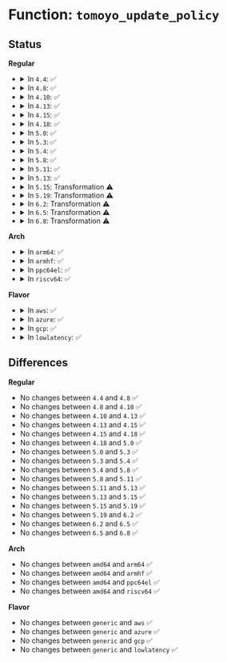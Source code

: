# Function: <code>tomoyo_update_policy</code>

## Status
<b>Regular</b>
<ul>
<li>
<details>
<summary>In <code>4.4</code>: ✅</summary>

```c
int tomoyo_update_policy(struct tomoyo_acl_head *new_entry, const int size, struct tomoyo_acl_param *param, bool (*check_duplicate)(const struct tomoyo_acl_head *, const struct tomoyo_acl_head *));
```

**Collision:** Unique Global

**Inline:** No

**Transformation:** False

**Instances:**

```
In security/tomoyo/domain.c (ffffffff8136d4b0)
Location: security/tomoyo/domain.c:28
Inline: False
Direct callers:
  - security/tomoyo/common.c:tomoyo_write_manager
  - security/tomoyo/domain.c:tomoyo_write_transition_control
  - security/tomoyo/domain.c:tomoyo_write_aggregator
  - security/tomoyo/group.c:tomoyo_write_group
  - security/tomoyo/group.c:tomoyo_write_group
  - security/tomoyo/group.c:tomoyo_write_group
```
**Symbols:**

```
ffffffff8136d4b0-ffffffff8136d579: tomoyo_update_policy (STB_GLOBAL)
```
</details>
</li>
<li>
<details>
<summary>In <code>4.8</code>: ✅</summary>

```c
int tomoyo_update_policy(struct tomoyo_acl_head *new_entry, const int size, struct tomoyo_acl_param *param, bool (*check_duplicate)(const struct tomoyo_acl_head *, const struct tomoyo_acl_head *));
```

**Collision:** Unique Global

**Inline:** No

**Transformation:** False

**Instances:**

```
In security/tomoyo/domain.c (ffffffff813a36f0)
Location: security/tomoyo/domain.c:28
Inline: False
Direct callers:
  - security/tomoyo/common.c:tomoyo_write_manager
  - security/tomoyo/domain.c:tomoyo_write_aggregator
  - security/tomoyo/domain.c:tomoyo_write_transition_control
  - security/tomoyo/group.c:tomoyo_write_group
  - security/tomoyo/group.c:tomoyo_write_group
  - security/tomoyo/group.c:tomoyo_write_group
```
**Symbols:**

```
ffffffff813a36f0-ffffffff813a37c9: tomoyo_update_policy (STB_GLOBAL)
```
</details>
</li>
<li>
<details>
<summary>In <code>4.10</code>: ✅</summary>

```c
int tomoyo_update_policy(struct tomoyo_acl_head *new_entry, const int size, struct tomoyo_acl_param *param, bool (*check_duplicate)(const struct tomoyo_acl_head *, const struct tomoyo_acl_head *));
```

**Collision:** Unique Global

**Inline:** No

**Transformation:** False

**Instances:**

```
In security/tomoyo/domain.c (ffffffff813ba270)
Location: security/tomoyo/domain.c:28
Inline: False
Direct callers:
  - security/tomoyo/common.c:tomoyo_write_manager
  - security/tomoyo/domain.c:tomoyo_write_aggregator
  - security/tomoyo/domain.c:tomoyo_write_transition_control
  - security/tomoyo/group.c:tomoyo_write_group
  - security/tomoyo/group.c:tomoyo_write_group
  - security/tomoyo/group.c:tomoyo_write_group
```
**Symbols:**

```
ffffffff813ba270-ffffffff813ba349: tomoyo_update_policy (STB_GLOBAL)
```
</details>
</li>
<li>
<details>
<summary>In <code>4.13</code>: ✅</summary>

```c
int tomoyo_update_policy(struct tomoyo_acl_head *new_entry, const int size, struct tomoyo_acl_param *param, bool (*check_duplicate)(const struct tomoyo_acl_head *, const struct tomoyo_acl_head *));
```

**Collision:** Unique Global

**Inline:** No

**Transformation:** False

**Instances:**

```
In security/tomoyo/domain.c (ffffffff813d0ae0)
Location: security/tomoyo/domain.c:30
Inline: False
Direct callers:
  - security/tomoyo/common.c:tomoyo_write_manager
  - security/tomoyo/domain.c:tomoyo_write_aggregator
  - security/tomoyo/domain.c:tomoyo_write_transition_control
  - security/tomoyo/group.c:tomoyo_write_group
  - security/tomoyo/group.c:tomoyo_write_group
  - security/tomoyo/group.c:tomoyo_write_group
```
**Symbols:**

```
ffffffff813d0ae0-ffffffff813d0bb6: tomoyo_update_policy (STB_GLOBAL)
```
</details>
</li>
<li>
<details>
<summary>In <code>4.15</code>: ✅</summary>

```c
int tomoyo_update_policy(struct tomoyo_acl_head *new_entry, const int size, struct tomoyo_acl_param *param, bool (*check_duplicate)(const struct tomoyo_acl_head *, const struct tomoyo_acl_head *));
```

**Collision:** Unique Global

**Inline:** No

**Transformation:** False

**Instances:**

```
In security/tomoyo/domain.c (ffffffff813f6f80)
Location: security/tomoyo/domain.c:31
Inline: False
Direct callers:
  - security/tomoyo/common.c:tomoyo_write_manager
  - security/tomoyo/domain.c:tomoyo_write_aggregator
  - security/tomoyo/domain.c:tomoyo_write_transition_control
  - security/tomoyo/group.c:tomoyo_write_group
  - security/tomoyo/group.c:tomoyo_write_group
  - security/tomoyo/group.c:tomoyo_write_group
```
**Symbols:**

```
ffffffff813f6f80-ffffffff813f7059: tomoyo_update_policy (STB_GLOBAL)
```
</details>
</li>
<li>
<details>
<summary>In <code>4.18</code>: ✅</summary>

```c
int tomoyo_update_policy(struct tomoyo_acl_head *new_entry, const int size, struct tomoyo_acl_param *param, bool (*check_duplicate)(const struct tomoyo_acl_head *, const struct tomoyo_acl_head *));
```

**Collision:** Unique Global

**Inline:** No

**Transformation:** False

**Instances:**

```
In security/tomoyo/domain.c (ffffffff81427f40)
Location: security/tomoyo/domain.c:31
Inline: False
Direct callers:
  - security/tomoyo/common.c:tomoyo_write_manager
  - security/tomoyo/domain.c:tomoyo_write_aggregator
  - security/tomoyo/domain.c:tomoyo_write_transition_control
  - security/tomoyo/group.c:tomoyo_write_group
  - security/tomoyo/group.c:tomoyo_write_group
  - security/tomoyo/group.c:tomoyo_write_group
```
**Symbols:**

```
ffffffff81427f40-ffffffff81428019: tomoyo_update_policy (STB_GLOBAL)
```
</details>
</li>
<li>
<details>
<summary>In <code>5.0</code>: ✅</summary>

```c
int tomoyo_update_policy(struct tomoyo_acl_head *new_entry, const int size, struct tomoyo_acl_param *param, bool (*check_duplicate)(const struct tomoyo_acl_head *, const struct tomoyo_acl_head *));
```

**Collision:** Unique Global

**Inline:** No

**Transformation:** False

**Instances:**

```
In security/tomoyo/domain.c (ffffffff814447f0)
Location: security/tomoyo/domain.c:31
Inline: False
Direct callers:
  - security/tomoyo/common.c:tomoyo_write_manager
  - security/tomoyo/domain.c:tomoyo_write_aggregator
  - security/tomoyo/domain.c:tomoyo_write_transition_control
  - security/tomoyo/group.c:tomoyo_write_group
  - security/tomoyo/group.c:tomoyo_write_group
  - security/tomoyo/group.c:tomoyo_write_group
```
**Symbols:**

```
ffffffff814447f0-ffffffff814448c9: tomoyo_update_policy (STB_GLOBAL)
```
</details>
</li>
<li>
<details>
<summary>In <code>5.3</code>: ✅</summary>

```c
int tomoyo_update_policy(struct tomoyo_acl_head *new_entry, const int size, struct tomoyo_acl_param *param, bool (*check_duplicate)(const struct tomoyo_acl_head *, const struct tomoyo_acl_head *));
```

**Collision:** Unique Global

**Inline:** No

**Transformation:** False

**Instances:**

```
In security/tomoyo/domain.c (ffffffff814724e0)
Location: security/tomoyo/domain.c:31
Inline: False
Direct callers:
  - security/tomoyo/common.c:tomoyo_write_manager
  - security/tomoyo/domain.c:tomoyo_write_aggregator
  - security/tomoyo/domain.c:tomoyo_write_transition_control
  - security/tomoyo/group.c:tomoyo_write_group
  - security/tomoyo/group.c:tomoyo_write_group
  - security/tomoyo/group.c:tomoyo_write_group
```
**Symbols:**

```
ffffffff814724e0-ffffffff814725b9: tomoyo_update_policy (STB_GLOBAL)
```
</details>
</li>
<li>
<details>
<summary>In <code>5.4</code>: ✅</summary>

```c
int tomoyo_update_policy(struct tomoyo_acl_head *new_entry, const int size, struct tomoyo_acl_param *param, bool (*check_duplicate)(const struct tomoyo_acl_head *, const struct tomoyo_acl_head *));
```

**Collision:** Unique Global

**Inline:** No

**Transformation:** False

**Instances:**

```
In security/tomoyo/domain.c (ffffffff8148c280)
Location: security/tomoyo/domain.c:31
Inline: False
Direct callers:
  - security/tomoyo/common.c:tomoyo_write_manager
  - security/tomoyo/domain.c:tomoyo_write_aggregator
  - security/tomoyo/domain.c:tomoyo_write_transition_control
  - security/tomoyo/group.c:tomoyo_write_group
  - security/tomoyo/group.c:tomoyo_write_group
  - security/tomoyo/group.c:tomoyo_write_group
```
**Symbols:**

```
ffffffff8148c280-ffffffff8148c359: tomoyo_update_policy (STB_GLOBAL)
```
</details>
</li>
<li>
<details>
<summary>In <code>5.8</code>: ✅</summary>

```c
int tomoyo_update_policy(struct tomoyo_acl_head *new_entry, const int size, struct tomoyo_acl_param *param, bool (*check_duplicate)(const struct tomoyo_acl_head *, const struct tomoyo_acl_head *));
```

**Collision:** Unique Global

**Inline:** No

**Transformation:** False

**Instances:**

```
In security/tomoyo/domain.c (ffffffff814e3520)
Location: security/tomoyo/domain.c:31
Inline: False
Direct callers:
  - security/tomoyo/common.c:tomoyo_update_manager_entry
  - security/tomoyo/domain.c:tomoyo_write_aggregator
  - security/tomoyo/domain.c:tomoyo_write_transition_control
  - security/tomoyo/group.c:tomoyo_write_group
  - security/tomoyo/group.c:tomoyo_write_group
  - security/tomoyo/group.c:tomoyo_write_group
```
**Symbols:**

```
ffffffff814e3520-ffffffff814e35f9: tomoyo_update_policy (STB_GLOBAL)
```
</details>
</li>
<li>
<details>
<summary>In <code>5.11</code>: ✅</summary>

```c
int tomoyo_update_policy(struct tomoyo_acl_head *new_entry, const int size, struct tomoyo_acl_param *param, bool (*check_duplicate)(const struct tomoyo_acl_head *, const struct tomoyo_acl_head *));
```

**Collision:** Unique Global

**Inline:** No

**Transformation:** False

**Instances:**

```
In security/tomoyo/domain.c (ffffffff81500950)
Location: security/tomoyo/domain.c:31
Inline: False
Direct callers:
  - security/tomoyo/common.c:tomoyo_update_manager_entry
  - security/tomoyo/domain.c:tomoyo_write_aggregator
  - security/tomoyo/domain.c:tomoyo_write_transition_control
  - security/tomoyo/group.c:tomoyo_write_group
  - security/tomoyo/group.c:tomoyo_write_group
  - security/tomoyo/group.c:tomoyo_write_group
```
**Symbols:**

```
ffffffff81500950-ffffffff81500a29: tomoyo_update_policy (STB_GLOBAL)
```
</details>
</li>
<li>
<details>
<summary>In <code>5.13</code>: ✅</summary>

```c
int tomoyo_update_policy(struct tomoyo_acl_head *new_entry, const int size, struct tomoyo_acl_param *param, bool (*check_duplicate)(const struct tomoyo_acl_head *, const struct tomoyo_acl_head *));
```

**Collision:** Unique Global

**Inline:** No

**Transformation:** False

**Instances:**

```
In security/tomoyo/domain.c (ffffffff815073e0)
Location: security/tomoyo/domain.c:31
Inline: False
Direct callers:
  - security/tomoyo/common.c:tomoyo_write_manager
  - security/tomoyo/domain.c:tomoyo_write_aggregator
  - security/tomoyo/domain.c:tomoyo_write_transition_control
  - security/tomoyo/group.c:tomoyo_write_group
  - security/tomoyo/group.c:tomoyo_write_group
  - security/tomoyo/group.c:tomoyo_write_group
```
**Symbols:**

```
ffffffff815073e0-ffffffff815074b9: tomoyo_update_policy (STB_GLOBAL)
```
</details>
</li>
<li>
<details>
<summary>In <code>5.15</code>: Transformation ⚠️</summary>

```c
int tomoyo_update_policy(struct tomoyo_acl_head *new_entry, const int size, struct tomoyo_acl_param *param, bool (*check_duplicate)(const struct tomoyo_acl_head *, const struct tomoyo_acl_head *));
```

**Collision:** Unique Global

**Inline:** No

**Transformation:** True

**Instances:**

```
In security/tomoyo/domain.c (0)
Location: security/tomoyo/domain.c:31
Inline: False
Direct callers:
  - security/tomoyo/domain.c:tomoyo_write_aggregator
  - security/tomoyo/domain.c:tomoyo_write_transition_control
  - security/tomoyo/group.c:tomoyo_write_group
  - security/tomoyo/group.c:tomoyo_write_group
  - security/tomoyo/group.c:tomoyo_write_group
```
**Symbols:**

```
ffffffff81cd5db6-ffffffff81cd5dfb: tomoyo_update_policy.cold (STB_LOCAL)
ffffffff81564520-ffffffff81564625: tomoyo_update_policy (STB_GLOBAL)
```
</details>
</li>
<li>
<details>
<summary>In <code>5.19</code>: Transformation ⚠️</summary>

```c
int tomoyo_update_policy(struct tomoyo_acl_head *new_entry, const int size, struct tomoyo_acl_param *param, bool (*check_duplicate)(const struct tomoyo_acl_head *, const struct tomoyo_acl_head *));
```

**Collision:** Unique Global

**Inline:** No

**Transformation:** True

**Instances:**

```
In security/tomoyo/domain.c (0)
Location: security/tomoyo/domain.c:31
Inline: False
Direct callers:
  - security/tomoyo/domain.c:tomoyo_write_aggregator
  - security/tomoyo/domain.c:tomoyo_write_transition_control
  - security/tomoyo/group.c:tomoyo_write_group
  - security/tomoyo/group.c:tomoyo_write_group
  - security/tomoyo/group.c:tomoyo_write_group
```
**Symbols:**

```
ffffffff81e88b9b-ffffffff81e88bd8: tomoyo_update_policy.cold (STB_LOCAL)
ffffffff815ffcf0-ffffffff815ffdfe: tomoyo_update_policy (STB_GLOBAL)
```
</details>
</li>
<li>
<details>
<summary>In <code>6.2</code>: Transformation ⚠️</summary>

```c
int tomoyo_update_policy(struct tomoyo_acl_head *new_entry, const int size, struct tomoyo_acl_param *param, bool (*check_duplicate)(const struct tomoyo_acl_head *, const struct tomoyo_acl_head *));
```

**Collision:** Unique Global

**Inline:** No

**Transformation:** True

**Instances:**

```
In security/tomoyo/domain.c (0)
Location: security/tomoyo/domain.c:31
Inline: False
Direct callers:
  - security/tomoyo/domain.c:tomoyo_write_aggregator
  - security/tomoyo/domain.c:tomoyo_write_transition_control
  - security/tomoyo/group.c:tomoyo_write_group
  - security/tomoyo/group.c:tomoyo_write_group
  - security/tomoyo/group.c:tomoyo_write_group
```
**Symbols:**

```
ffffffff820746c3-ffffffff82074700: tomoyo_update_policy.cold (STB_LOCAL)
ffffffff816b0bd0-ffffffff816b0cde: tomoyo_update_policy (STB_GLOBAL)
```
</details>
</li>
<li>
<details>
<summary>In <code>6.5</code>: Transformation ⚠️</summary>

```c
int tomoyo_update_policy(struct tomoyo_acl_head *new_entry, const int size, struct tomoyo_acl_param *param, bool (*check_duplicate)(const struct tomoyo_acl_head *, const struct tomoyo_acl_head *));
```

**Collision:** Unique Global

**Inline:** No

**Transformation:** True

**Instances:**

```
In security/tomoyo/domain.c (0)
Location: security/tomoyo/domain.c:31
Inline: False
Direct callers:
  - security/tomoyo/domain.c:tomoyo_write_aggregator
  - security/tomoyo/domain.c:tomoyo_write_transition_control
  - security/tomoyo/group.c:tomoyo_write_group
  - security/tomoyo/group.c:tomoyo_write_group
  - security/tomoyo/group.c:tomoyo_write_group
```
**Symbols:**

```
ffffffff820f421d-ffffffff820f425a: tomoyo_update_policy.cold (STB_LOCAL)
ffffffff816e95e0-ffffffff816e96ee: tomoyo_update_policy (STB_GLOBAL)
```
</details>
</li>
<li>
<details>
<summary>In <code>6.8</code>: Transformation ⚠️</summary>

```c
int tomoyo_update_policy(struct tomoyo_acl_head *new_entry, const int size, struct tomoyo_acl_param *param, bool (*check_duplicate)(const struct tomoyo_acl_head *, const struct tomoyo_acl_head *));
```

**Collision:** Unique Global

**Inline:** No

**Transformation:** True

**Instances:**

```
In security/tomoyo/domain.c (0)
Location: security/tomoyo/domain.c:31
Inline: False
Direct callers:
  - security/tomoyo/domain.c:tomoyo_write_aggregator
  - security/tomoyo/domain.c:tomoyo_write_transition_control
  - security/tomoyo/group.c:tomoyo_write_group
  - security/tomoyo/group.c:tomoyo_write_group
  - security/tomoyo/group.c:tomoyo_write_group
```
**Symbols:**

```
ffffffff821d1662-ffffffff821d169f: tomoyo_update_policy.cold (STB_LOCAL)
ffffffff817262f0-ffffffff817263fe: tomoyo_update_policy (STB_GLOBAL)
```
</details>
</li>
</ul>
<b>Arch</b>
<ul>
<li>
<details>
<summary>In <code>arm64</code>: ✅</summary>

```c
int tomoyo_update_policy(struct tomoyo_acl_head *new_entry, const int size, struct tomoyo_acl_param *param, bool (*check_duplicate)(const struct tomoyo_acl_head *, const struct tomoyo_acl_head *));
```

**Collision:** Unique Global

**Inline:** No

**Transformation:** False

**Instances:**

```
In security/tomoyo/domain.c (ffff80001057f5d0)
Location: security/tomoyo/domain.c:31
Inline: False
Direct callers:
  - security/tomoyo/common.c:tomoyo_write_manager
  - security/tomoyo/domain.c:tomoyo_write_aggregator
  - security/tomoyo/domain.c:tomoyo_write_transition_control
  - security/tomoyo/group.c:tomoyo_write_group
  - security/tomoyo/group.c:tomoyo_write_group
  - security/tomoyo/group.c:tomoyo_write_group
```
**Symbols:**

```
ffff80001057f5d0-ffff80001057f6d8: tomoyo_update_policy (STB_GLOBAL)
```
</details>
</li>
<li>
<details>
<summary>In <code>armhf</code>: ✅</summary>

```c
int tomoyo_update_policy(struct tomoyo_acl_head *new_entry, const int size, struct tomoyo_acl_param *param, bool (*check_duplicate)(const struct tomoyo_acl_head *, const struct tomoyo_acl_head *));
```

**Collision:** Unique Global

**Inline:** No

**Transformation:** False

**Instances:**

```
In security/tomoyo/domain.c (c0731b34)
Location: security/tomoyo/domain.c:31
Inline: False
Direct callers:
  - security/tomoyo/common.c:tomoyo_write_manager
  - security/tomoyo/domain.c:tomoyo_write_aggregator
  - security/tomoyo/domain.c:tomoyo_write_transition_control
  - security/tomoyo/group.c:tomoyo_write_group
  - security/tomoyo/group.c:tomoyo_write_group
  - security/tomoyo/group.c:tomoyo_write_group
```
**Symbols:**

```
c0731b34-c0731c28: tomoyo_update_policy (STB_GLOBAL)
```
</details>
</li>
<li>
<details>
<summary>In <code>ppc64el</code>: ✅</summary>

```c
int tomoyo_update_policy(struct tomoyo_acl_head *new_entry, const int size, struct tomoyo_acl_param *param, bool (*check_duplicate)(const struct tomoyo_acl_head *, const struct tomoyo_acl_head *));
```

**Collision:** Unique Global

**Inline:** No

**Transformation:** False

**Instances:**

```
In security/tomoyo/domain.c (c0000000006ec7d0)
Location: security/tomoyo/domain.c:31
Inline: False
Direct callers:
  - security/tomoyo/common.c:tomoyo_write_manager
  - security/tomoyo/domain.c:tomoyo_write_aggregator
  - security/tomoyo/domain.c:tomoyo_write_transition_control
  - security/tomoyo/group.c:tomoyo_write_group
  - security/tomoyo/group.c:tomoyo_write_group
  - security/tomoyo/group.c:tomoyo_write_group
```
**Symbols:**

```
c0000000006ec7d0-c0000000006ec93c: tomoyo_update_policy (STB_GLOBAL)
```
</details>
</li>
<li>
<details>
<summary>In <code>riscv64</code>: ✅</summary>

```c
int tomoyo_update_policy(struct tomoyo_acl_head *new_entry, const int size, struct tomoyo_acl_param *param, bool (*check_duplicate)(const struct tomoyo_acl_head *, const struct tomoyo_acl_head *));
```

**Collision:** Unique Global

**Inline:** No

**Transformation:** False

**Instances:**

```
In security/tomoyo/domain.c (ffffffe0003d0428)
Location: security/tomoyo/domain.c:31
Inline: False
Direct callers:
  - security/tomoyo/common.c:tomoyo_write_manager
  - security/tomoyo/domain.c:tomoyo_write_aggregator
  - security/tomoyo/domain.c:tomoyo_write_transition_control
  - security/tomoyo/group.c:tomoyo_write_group
  - security/tomoyo/group.c:tomoyo_write_group
  - security/tomoyo/group.c:tomoyo_write_group
```
**Symbols:**

```
ffffffe0003d0428-ffffffe0003d04fe: tomoyo_update_policy (STB_GLOBAL)
```
</details>
</li>
</ul>
<b>Flavor</b>
<ul>
<li>
<details>
<summary>In <code>aws</code>: ✅</summary>

```c
int tomoyo_update_policy(struct tomoyo_acl_head *new_entry, const int size, struct tomoyo_acl_param *param, bool (*check_duplicate)(const struct tomoyo_acl_head *, const struct tomoyo_acl_head *));
```

**Collision:** Unique Global

**Inline:** No

**Transformation:** False

**Instances:**

```
In security/tomoyo/domain.c (ffffffff81484860)
Location: security/tomoyo/domain.c:31
Inline: False
Direct callers:
  - security/tomoyo/common.c:tomoyo_write_manager
  - security/tomoyo/domain.c:tomoyo_write_aggregator
  - security/tomoyo/domain.c:tomoyo_write_transition_control
  - security/tomoyo/group.c:tomoyo_write_group
  - security/tomoyo/group.c:tomoyo_write_group
  - security/tomoyo/group.c:tomoyo_write_group
```
**Symbols:**

```
ffffffff81484860-ffffffff81484939: tomoyo_update_policy (STB_GLOBAL)
```
</details>
</li>
<li>
<details>
<summary>In <code>azure</code>: ✅</summary>

```c
int tomoyo_update_policy(struct tomoyo_acl_head *new_entry, const int size, struct tomoyo_acl_param *param, bool (*check_duplicate)(const struct tomoyo_acl_head *, const struct tomoyo_acl_head *));
```

**Collision:** Unique Global

**Inline:** No

**Transformation:** False

**Instances:**

```
In security/tomoyo/domain.c (ffffffff81475280)
Location: security/tomoyo/domain.c:31
Inline: False
Direct callers:
  - security/tomoyo/common.c:tomoyo_write_manager
  - security/tomoyo/domain.c:tomoyo_write_aggregator
  - security/tomoyo/domain.c:tomoyo_write_transition_control
  - security/tomoyo/group.c:tomoyo_write_group
  - security/tomoyo/group.c:tomoyo_write_group
  - security/tomoyo/group.c:tomoyo_write_group
```
**Symbols:**

```
ffffffff81475280-ffffffff81475359: tomoyo_update_policy (STB_GLOBAL)
```
</details>
</li>
<li>
<details>
<summary>In <code>gcp</code>: ✅</summary>

```c
int tomoyo_update_policy(struct tomoyo_acl_head *new_entry, const int size, struct tomoyo_acl_param *param, bool (*check_duplicate)(const struct tomoyo_acl_head *, const struct tomoyo_acl_head *));
```

**Collision:** Unique Global

**Inline:** No

**Transformation:** False

**Instances:**

```
In security/tomoyo/domain.c (ffffffff81480900)
Location: security/tomoyo/domain.c:31
Inline: False
Direct callers:
  - security/tomoyo/common.c:tomoyo_write_manager
  - security/tomoyo/domain.c:tomoyo_write_aggregator
  - security/tomoyo/domain.c:tomoyo_write_transition_control
  - security/tomoyo/group.c:tomoyo_write_group
  - security/tomoyo/group.c:tomoyo_write_group
  - security/tomoyo/group.c:tomoyo_write_group
```
**Symbols:**

```
ffffffff81480900-ffffffff814809d9: tomoyo_update_policy (STB_GLOBAL)
```
</details>
</li>
<li>
<details>
<summary>In <code>lowlatency</code>: ✅</summary>

```c
int tomoyo_update_policy(struct tomoyo_acl_head *new_entry, const int size, struct tomoyo_acl_param *param, bool (*check_duplicate)(const struct tomoyo_acl_head *, const struct tomoyo_acl_head *));
```

**Collision:** Unique Global

**Inline:** No

**Transformation:** False

**Instances:**

```
In security/tomoyo/domain.c (ffffffff81498470)
Location: security/tomoyo/domain.c:31
Inline: False
Direct callers:
  - security/tomoyo/common.c:tomoyo_write_manager
  - security/tomoyo/domain.c:tomoyo_write_aggregator
  - security/tomoyo/domain.c:tomoyo_write_transition_control
  - security/tomoyo/group.c:tomoyo_write_group
  - security/tomoyo/group.c:tomoyo_write_group
  - security/tomoyo/group.c:tomoyo_write_group
```
**Symbols:**

```
ffffffff81498470-ffffffff81498549: tomoyo_update_policy (STB_GLOBAL)
```
</details>
</li>
</ul>

## Differences
<b>Regular</b>
<ul>
<li>
No changes between <code>4.4</code> and <code>4.8</code> ✅
</li>
<li>
No changes between <code>4.8</code> and <code>4.10</code> ✅
</li>
<li>
No changes between <code>4.10</code> and <code>4.13</code> ✅
</li>
<li>
No changes between <code>4.13</code> and <code>4.15</code> ✅
</li>
<li>
No changes between <code>4.15</code> and <code>4.18</code> ✅
</li>
<li>
No changes between <code>4.18</code> and <code>5.0</code> ✅
</li>
<li>
No changes between <code>5.0</code> and <code>5.3</code> ✅
</li>
<li>
No changes between <code>5.3</code> and <code>5.4</code> ✅
</li>
<li>
No changes between <code>5.4</code> and <code>5.8</code> ✅
</li>
<li>
No changes between <code>5.8</code> and <code>5.11</code> ✅
</li>
<li>
No changes between <code>5.11</code> and <code>5.13</code> ✅
</li>
<li>
No changes between <code>5.13</code> and <code>5.15</code> ✅
</li>
<li>
No changes between <code>5.15</code> and <code>5.19</code> ✅
</li>
<li>
No changes between <code>5.19</code> and <code>6.2</code> ✅
</li>
<li>
No changes between <code>6.2</code> and <code>6.5</code> ✅
</li>
<li>
No changes between <code>6.5</code> and <code>6.8</code> ✅
</li>
</ul>
<b>Arch</b>
<ul>
<li>
No changes between <code>amd64</code> and <code>arm64</code> ✅
</li>
<li>
No changes between <code>amd64</code> and <code>armhf</code> ✅
</li>
<li>
No changes between <code>amd64</code> and <code>ppc64el</code> ✅
</li>
<li>
No changes between <code>amd64</code> and <code>riscv64</code> ✅
</li>
</ul>
<b>Flavor</b>
<ul>
<li>
No changes between <code>generic</code> and <code>aws</code> ✅
</li>
<li>
No changes between <code>generic</code> and <code>azure</code> ✅
</li>
<li>
No changes between <code>generic</code> and <code>gcp</code> ✅
</li>
<li>
No changes between <code>generic</code> and <code>lowlatency</code> ✅
</li>
</ul>
